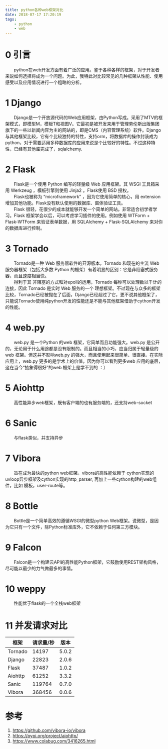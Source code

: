 ```yaml
---
title: python各种web框架对比
date: 2018-07-17 17:20:19
tags:
    - python
    - web
---
```

# 0 引言
&nbsp;&nbsp;&nbsp;&nbsp;&nbsp;&nbsp;&nbsp;python在web开发方面有着广泛的应用。鉴于各种各样的框架，对于开发者来说如何选择将成为一个问题。为此，我特此对比较常见的几种框架从性能、使用感受以及应用情况进行一个粗略的分析。

# 1 Django
&nbsp;&nbsp;&nbsp;&nbsp;&nbsp;&nbsp;&nbsp;Django是一个开放源代码的Web应用框架，由Python写成。采用了MTV的框架模式，即模型M，模板T和视图V。它最初是被开发来用于管理劳伦斯出版集团旗下的一些以新闻内容为主的网站的，即是CMS（内容管理系统）软件。Django与其他框架比较，它有个比较独特的特性，支持orm，将数据库的操作封装成为python，对于需要适用多种数据库的应用来说是个比较好的特性。不过这种特性，已经有其他库完成了，sqlalchemy.

# 2 Flask
&nbsp;&nbsp;&nbsp;&nbsp;&nbsp;&nbsp;&nbsp;Flask是一个使用 Python 编写的轻量级 Web 应用框架。其 WSGI 工具箱采用 Werkzeug ，模板引擎则使用 Jinja2 。Flask使用 BSD 授权。  
&nbsp;&nbsp;&nbsp;&nbsp;&nbsp;&nbsp;&nbsp;Flask也被称为 “microframework” ，因为它使用简单的核心，用 extension 增加其他功能。Flask没有默认使用的数据库、窗体验证工具。  
&nbsp;&nbsp;&nbsp;&nbsp;&nbsp;&nbsp;&nbsp;Flask 很轻，花很少的成本就能够开发一个简单的网站。非常适合初学者学习。Flask 框架学会以后，可以考虑学习插件的使用。例如使用 WTForm + Flask-WTForm 来验证表单数据，用 SQLAlchemy + Flask-SQLAlchemy 来对你的数据库进行控制。

# 3 Tornado
&nbsp;&nbsp;&nbsp;&nbsp;&nbsp;&nbsp;&nbsp;Tornado是一种 Web 服务器软件的开源版本。Tornado 和现在的主流 Web 服务器框架（包括大多数 Python 的框架）有着明显的区别：它是非阻塞式服务器，而且速度相当快。  
&nbsp;&nbsp;&nbsp;&nbsp;&nbsp;&nbsp;&nbsp;得利于其 非阻塞的方式和对epoll的运用，Tornado 每秒可以处理数以千计的连接，因此 Tornado 是实时 Web 服务的一个 理想框架。不过现在与众多的框架比较，Tornado已经被抛在了后面，Django已经超过了它，更不说其他框架了，只能说Tornado使用纯python开发的性能还是不能与其他框架借助于cython开发的性能。

# 4 web.py
&nbsp;&nbsp;&nbsp;&nbsp;&nbsp;&nbsp;&nbsp;web.py 是一个Python 的web 框架，它简单而且功能强大。web.py 是公开的，无论用于什么用途都是没有限制的。而且相当的小巧，应当归属于轻量级的web 框架。但这并不影响web.py 的强大，而且使用起来很简单、很直接。在实际应用上，web.py 更多的是学术上的价值，因为你可以看到更多web 应用的底层，这在当今“抽象得很好”的web 框架上是学不到的 ：）

# 5 Aiohttp
&nbsp;&nbsp;&nbsp;&nbsp;&nbsp;&nbsp;&nbsp;高性能异步web框架，既有客户端的也有服务端的，还支持web-socket
# 6 Sanic
&nbsp;&nbsp;&nbsp;&nbsp;&nbsp;&nbsp;&nbsp;与flask类似，并支持异步
# 7 Vibora
&nbsp;&nbsp;&nbsp;&nbsp;&nbsp;&nbsp;&nbsp;旨在成为最快的python web框架。vibora的高性能依赖于 cython实现的uvloop异步框架及cython实现的http_parser, 再加上一些cython构建的web组件，比如 模板，user-route等。

# 8 Bottle
&nbsp;&nbsp;&nbsp;&nbsp;&nbsp;&nbsp;&nbsp;Bottle是一个简单高效的遵循WSGI的微型python Web框架。说微型，是因为它只有一个文件，除Python标准库外，它不依赖于任何第三方模块。

# 9 Falcon
&nbsp;&nbsp;&nbsp;&nbsp;&nbsp;&nbsp;&nbsp;Falcon是一个构建云API的高性能Python框架，它鼓励使用REST架构风格，尽可能以最少的力气做最多的事情。

# 10 weppy
&nbsp;&nbsp;&nbsp;&nbsp;&nbsp;&nbsp;&nbsp;性能优于flask的一个全栈web框架

# 11 并发请求对比
框架 | 请求量/秒 | 版本
---|---|---
Tornado | 14197 | 5.0.2
Django | 22823 | 2.0.6
Flask | 37487 | 1.0.2
Aiohttp | 61252 | 3.3.2
Sanic | 119764 | 0.7.0
Vibora | 368456 | 0.0.6

# 参考
1. https://github.com/vibora-io/vibora
2. https://pypi.org/project/aiohttp/
3. https://www.colabug.com/3416265.html